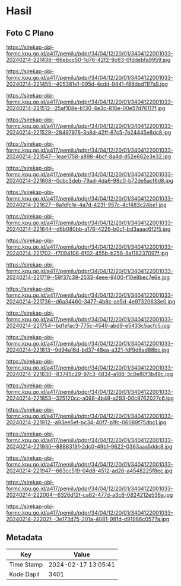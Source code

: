 # Hasil

## Foto C Plano

https://sirekap-obj-formc.kpu.go.id/a417/pemilu/pdpr/34/04/12/20/01/3404122001033-20240214-221436--66ebcc50-1d76-42f2-9c63-0fddebfa9959.jpg

https://sirekap-obj-formc.kpu.go.id/a417/pemilu/pdpr/34/04/12/20/01/3404122001033-20240214-221455--405381e1-095d-4cdd-9441-f88ded11f7a9.jpg

https://sirekap-obj-formc.kpu.go.id/a417/pemilu/pdpr/34/04/12/20/01/3404122001033-20240214-221512--25af108e-b130-4e3c-816e-00e57d76117f.jpg

https://sirekap-obj-formc.kpu.go.id/a417/pemilu/pdpr/34/04/12/20/01/3404122001033-20240214-221529--28497976-3a8d-42ff-87c5-7e24445e8dc8.jpg

https://sirekap-obj-formc.kpu.go.id/a417/pemilu/pdpr/34/04/12/20/01/3404122001033-20240214-221547--1eae1758-a898-4bcf-8a4d-d52e662e3e32.jpg

https://sirekap-obj-formc.kpu.go.id/a417/pemilu/pdpr/34/04/12/20/01/3404122001033-20240214-221608--0cbc3deb-79ad-4da6-98c0-b72de5acf6d8.jpg

https://sirekap-obj-formc.kpu.go.id/a417/pemilu/pdpr/34/04/12/20/01/3404122001033-20240214-221627--8a1dfc1e-4a7d-4231-957c-4cf483c24be1.jpg

https://sirekap-obj-formc.kpu.go.id/a417/pemilu/pdpr/34/04/12/20/01/3404122001033-20240214-221644--d6b080bb-a176-4226-b0c1-bd3aaac6f2f5.jpg

https://sirekap-obj-formc.kpu.go.id/a417/pemilu/pdpr/34/04/12/20/01/3404122001033-20240214-221702--f7094108-6f02-455b-b258-8a118237097f.jpg

https://sirekap-obj-formc.kpu.go.id/a417/pemilu/pdpr/34/04/12/20/01/3404122001033-20240214-221719--59f37c39-2533-4eee-9400-f10e8bec7e6e.jpg

https://sirekap-obj-formc.kpu.go.id/a417/pemilu/pdpr/34/04/12/20/01/3404122001033-20240214-221736--d6a34460-3477-4b8c-ae5d-4e97320633e0.jpg

https://sirekap-obj-formc.kpu.go.id/a417/pemilu/pdpr/34/04/12/20/01/3404122001033-20240214-221754--bd1efac3-775c-4549-abd9-e5433c5acfc5.jpg

https://sirekap-obj-formc.kpu.go.id/a417/pemilu/pdpr/34/04/12/20/01/3404122001033-20240214-221813--9d94a16d-bd37-48ea-a321-fdf9d8ad88bc.jpg

https://sirekap-obj-formc.kpu.go.id/a417/pemilu/pdpr/34/04/12/20/01/3404122001033-20240214-221830--83745c29-97c3-4834-a188-3c0e80f3b49c.jpg

https://sirekap-obj-formc.kpu.go.id/a417/pemilu/pdpr/34/04/12/20/01/3404122001033-20240214-221853--325120cc-a098-4b49-a293-00c9762027c6.jpg

https://sirekap-obj-formc.kpu.go.id/a417/pemilu/pdpr/34/04/12/20/01/3404122001033-20240214-221912--a93ee5ef-bc34-40f7-b1fc-06089f75dbc1.jpg

https://sirekap-obj-formc.kpu.go.id/a417/pemilu/pdpr/34/04/12/20/01/3404122001033-20240214-221930--88883191-2dc0-49b1-9622-0363aaa5ddc8.jpg

https://sirekap-obj-formc.kpu.go.id/a417/pemilu/pdpr/34/04/12/20/01/3404122001033-20240214-221947--663cc519-04d8-4512-ad26-a4548225f8ec.jpg

https://sirekap-obj-formc.kpu.go.id/a417/pemilu/pdpr/34/04/12/20/01/3404122001033-20240214-222004--6326d12f-ca82-477d-a3c6-0824212e536a.jpg

https://sirekap-obj-formc.kpu.go.id/a417/pemilu/pdpr/34/04/12/20/01/3404122001033-20240214-222021--3e173d75-201a-4081-981d-d91986c0577a.jpg


## Metadata

| Key        | Value               |
| ---------- | ------------------- |
| Time Stamp | 2024-02-17 13:05:41 |
| Kode Dapil | 3401                |



